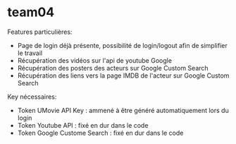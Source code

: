 # team04


Features particulières:

- Page de login déjà présente, possibilité de login/logout afin de simplifier le travail
- Récupération des vidéos sur l'api de youtube Google
- Récupération des posters des acteurs sur Google Custom Search
- Récupération des liens vers la page IMDB de l'acteur sur Google Custom Search

Key nécessaires:

- Token UMovie API Key : ammené à être généré automatiquement lors du login
- Token Youtube API : fixé en dur dans le code
- Token Google Custome Search : fixé en dur dans le code